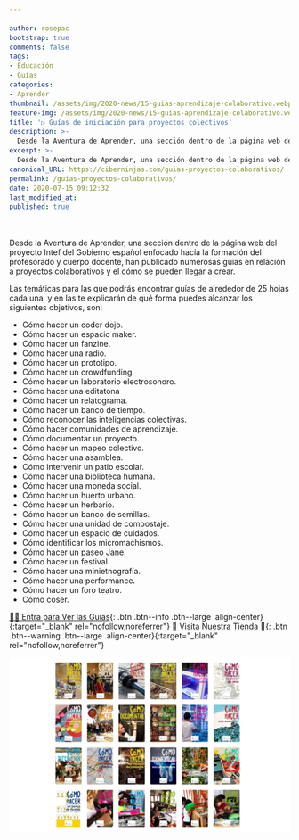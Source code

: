 ```yaml
---

author: rosepac
bootstrap: true
comments: false
tags:
- Educación
- Guías
categories:
- Aprender
thumbnail: /assets/img/2020-news/15-guias-aprendizaje-colaborativo.webp
feature-img: /assets/img/2020-news/15-guias-aprendizaje-colaborativo.webp
title: '▷ Guías de iniciación para proyectos colectivos'
description: >-
  Desde la Aventura de Aprender, una sección dentro de la página web del proyecto Intef del Gobierno español enfocado hacía la formación del profesorado y cuerpo docente, han publicado numerosas guías en relación a proyectos colaborativos y el cómo se pueden llegar a crear los mismos.
excerpt: >-
  Desde la Aventura de Aprender, una sección dentro de la página web del proyecto Intef del Gobierno español enfocado hacía la formación del profesorado y cuerpo docente, han publicado numerosas guías en relación a proyectos colaborativos y el cómo se pueden llegar a crear los mismos.
canonical_URL: https://ciberninjas.com/guias-proyectos-colaborativos/
permalink: /guias-proyectos-colaborativos/
date: 2020-07-15 09:12:32
last_modified_at: 
published: true

---
```


Desde la Aventura de Aprender, una sección dentro de la página web del proyecto Intef del Gobierno español enfocado hacía la formación del profesorado y cuerpo docente, han publicado numerosas guías en relación a proyectos colaborativos y el cómo se pueden llegar a crear.

Las temáticas para las que podrás encontrar guías de alrededor de 25 hojas cada una, y en las te explicarán de qué forma puedes alcanzar los siguientes objetivos, son:

- Cómo hacer un coder dojo.
- Cómo hacer un espacio maker.
- Cómo hacer un fanzine.
- Cómo hacer una radio.
- Cómo hacer un prototipo.
- Cómo hacer un crowdfunding.
- Cómo hacer un laboratorio electrosonoro.
- Cómo hacer una editatona
- Cómo hacer un relatograma.
- Cómo hacer un banco de tiempo.
- Cómo reconocer las inteligencias colectivas.
- Cómo hacer comunidades de aprendizaje.
- Cómo documentar un proyecto.
- Cómo hacer un mapeo colectivo.
- Cómo hacer una asamblea.
- Cómo intervenir un patio escolar.
- Cómo hacer una biblioteca humana.
- Cómo hacer una moneda social.
- Cómo hacer un huerto urbano.
- Cómo hacer un herbario.
- Cómo hacer un banco de semillas.
- Cómo hacer una unidad de compostaje.
- Cómo hacer un espacio de cuidados.
- Cómo identificar los micromachismos.
- Cómo hacer un paseo Jane.
- Cómo hacer un festival.
- Cómo hacer una minietnografía.
- Cómo hacer una performance.
- Cómo hacer un foro teatro.
- Cómo coser.

[👨‍🏫 Entra para Ver las Guías](http://laaventuradeaprender.intef.es/guias/proyectos-colaborativos){: .btn .btn--info .btn--large .align-center}{:target="_blank" rel="nofollow,noreferrer"}
[🎁 Visita Nuestra Tienda 🎁](https://www.amazon.es/shop/cibercursos){: .btn .btn--warning .btn--large .align-center}{:target="_blank" rel="nofollow,noreferrer"}

![Desde la Aventura de Aprender, una sección dentro de la página web del proyecto Intef del Gobierno español enfocado hacía la formación del profesorado y cuerpo docente, han publicado numerosas guías en relación a proyectos colaborativos y el cómo se pueden llegar a crear los mismos.](/assets/img/2020-news/15-guias-aprendizaje-colaborativo.webp "Desde la Aventura de Aprender, una sección dentro de la página web del proyecto Intef del Gobierno español enfocado hacía la formación del profesorado y cuerpo docente, han publicado numerosas guías en relación a proyectos colaborativos y el cómo se pueden llegar a crear los mismos.")